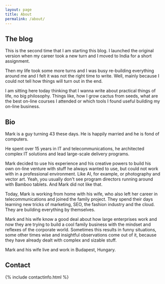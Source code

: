 ```yaml
---
layout: page
title: About
permalink: /about/
---
```


## The blog

This is the second time that I am starting this blog. I launched the original version when my career took a new turn and I moved to India for a short assignment.

Then my life took some more turns and I was busy re-building everything around me and I felt it was not the right time to write. Well, mainly because I could not tell how things will turn out in the end.

I am sitting here today thinking that I wanna write about practical things of life, no big philosophy. Things like, how I grow cactus from seeds, what are the best on-line courses I attended or which tools I found useful building my on-line business.

## Bio

Mark is a guy turning 43 these days. He is happily married and he is fond of computers.

He spent over 15 years in IT and telecommunications, he architected complex IT solutions and lead large-scale delivery programs.

Mark decided to use his experience and his creative powers to build his own on-line venture with stuff he always wanted to use, but could not work with in a professional environment. Like AI, for example, or photography and vector art. Yeah, you usually don't see program directors running around with Bamboo tablets. And Mark did not like that.

Today, Mark is working from home with his wife, who also left her career in telecommunications and joined the family project. They spend their days learning new tricks of marketing, SEO, the fashion industry and the cloud. They are building everything by themselves.

Mark and his wife know a good deal about how large enterprises work and now they are trying to build a cool family business with the mindset and reflexes of the corporate world. Sometimes this results in funny situations, some other times wise and insightful observations come out of it, because they have already dealt with complex and sizable stuff.

Mark and his wife live and work in Budapest, Hungary.

## Contact

{% include contactinfo.html %}
